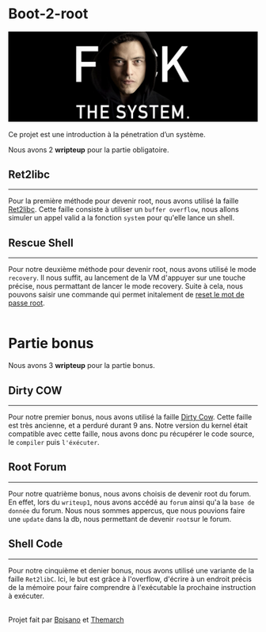 # **Boot-2-root**

![Getting Started](./img/mister_robot.png)

Ce projet est une introduction à la pénetration d’un système.

Nous avons 2 **wripteup** pour la partie obligatoire.

## **Ret2libc**

---

Pour la première méthode pour devenir root, nous avons utilisé la faille [Ret2libc](https://beta.hackndo.com/retour-a-la-libc/).
Cette faille consiste à utiliser un `buffer overflow`, nous allons simuler un appel valid a la fonction `system` pour qu'elle lance un shell. 

## **Rescue Shell**

---

Pour notre deuxième méthode pour devenir root, nous avons utilisé le mode `recovery`. Il nous suffit, au lancement de la VM d'appuyer sur une touche précise, nous permattant de lancer le mode recovery. Suite à cela, nous pouvons saisir une commande qui permet initalement de [reset le mot de passe root](https://wiki.archlinux.org/index.php/Reset_lost_root_password). 
<br> <br> 
# Partie bonus

Nous avons 3 **wripteup** pour la partie bonus.

## **Dirty COW**

---

Pour notre premier bonus, nous avons utilisé la faille [Dirty Cow](https://bond-o.medium.com/dirty-cow-2c79cd6859c9). Cette faille est très ancienne, et a perduré durant 9 ans. Notre version du kernel était compatible avec cette faille, nous avons donc pu récupérer le code source, le `compiler` puis `l'éxécuter`. 

## **Root Forum**

---

Pour notre quatrième bonus, nous avons choisis de devenir root du forum. En effet, lors du `writeup1`, nous avons accédé au `forum` ainsi qu'a la `base de donnée` du forum. Nous nous sommes appercus, que nous pouvions faire une `update` dans la db, nous permettant de devenir `root`sur le forum.

## **Shell Code**

---

Pour notre cinquième et denier bonus, nous avons utilisé une variante de la faille `Ret2libC`. Ici, le but est grâce à l'overflow, d'écrire à un endroit précis de la mémoire pour faire comprendre à l'exécutable la prochaine instruction à exécuter.
<br><br>

Projet fait par [Bpisano](https://fr.linkedin.com/in/benjamin-pisano-348302146) et [Themarch](https://fr.linkedin.com/in/theophilemarchandarvier)
